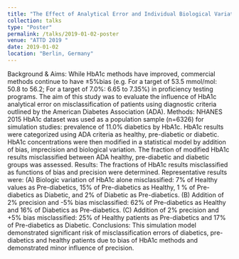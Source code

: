 ```yaml
---
title: "The Effect of Analytical Error and Individual Biological Variation of Hemoglobin A1c on the Risk of Misclassification of Diabetes and Pre-Diabetes American Diabetes Association Diagnostic Criteria"
collection: talks
type: "Poster"
permalink: /talks/2019-01-02-poster
venue: "ATTD 2019 "
date: 2019-01-02
location: "Berlin, Germany"
---
```


Background & Aims: While HbA1c methods have improved, commercial methods continue to have ±5%bias (e.g. For a target of 53.5 mmol/mol: 50.8 to 56.2; For a target of 7.0%: 6.65 to 7.35%) in proficiency testing programs.  The aim of this study was to evaluate the influence of HbA1c analytical error on misclassification of patients using diagnostic criteria outlined by the American Diabetes Association (ADA).
Methods: NHANES 2015 HbA1c dataset was used as a population sample (n=6326) for simulation studies: prevalence of 11.0% diabetics by HbA1c.  HbA1c results were categorized using ADA criteria as healthy, pre-diabetic or diabetic. HbA1c concentrations were then modified in a statistical model by addition of bias, imprecision and biological variation. The fraction of modified HbA1c results misclassified between ADA healthy, pre-diabetic and diabetic groups was assessed.
Results: The fractions of HbA1c results misclassified as functions of bias and precision were determined. Representative results were: (A) Biologic variation of HbA1c alone misclassified:  7% of Healthy values as Pre-diabetics, 15% of Pre-diabetics as Healthy, 1 % of Pre-diabetics as Diabetic, and 2% of Diabetic as Pre-diabetics. (B) Addition of 2% precision and -5% bias misclassified: 62% of Pre-diabetics as Healthy and 16% of Diabetics as Pre-diabetics. (C) Addition of 2% precision and +5% bias misclassified: 25% of Healthy patients as Pre-diabetics and 17% of Pre-diabetics as Diabetic.
Conclusions:  This simulation model demonstrated significant risk of misclassification errors of diabetics,  pre-diabetics and healthy patients due to bias of HbA1c methods and demonstrated minor influence of precision.